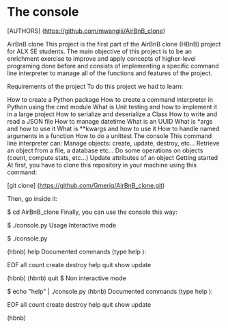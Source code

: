 # The console

[AUTHORS] (https://github.com/mwangiii/AirBnB_clone)

AirBnB clone This project is the first part of the AirBnB clone (HBnB) project for ALX SE students. The main objective of this project is to be an enrichment exercise to improve and apply concepts of higher-level programing done before and consists of implementing a specific command line interpreter to manage all of the functions and features of the project.

Requirements of the project To do this project we had to 
learn:

How to create a Python package How to create a command interpreter in Python using the cmd module What is Unit testing and how to implement it in a large project How to serialize and deserialize a Class How to write and read a JSON file How to manage datetime What is an UUID What is *args and how to use it What is **kwargs and how to use it How to handle named arguments in a function How to do a unittest The console This command line interpreter can:
Manage objects: create, update, destroy, etc... Retrieve an object from a file, a database etc... Do some operations on objects (count, compute stats, etc...) Update attributes of an object Getting started At first, you have to clone this repository in your machine using this command:

[git clone] (https://github.com/Gmeriq/AirBnB_clone.git)

 Then, go inside it:

$ cd AirBnB_clone Finally, you can use the console this way:

$ ./console.py Usage Interactive mode

$ ./console.py

(hbnb) help
Documented commands (type help ):

EOF all count create destroy help quit show update

(hbnb) (hbnb) quit $ Non interactive mode

$ echo "help" | ./console.py
(hbnb) Documented commands (type help ):

EOF all count create destroy help quit show update

(hbnb) 
